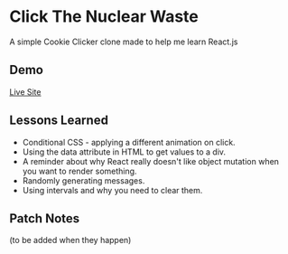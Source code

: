 # Click The Nuclear Waste

A simple Cookie Clicker clone made to help me learn React.js

## Demo

[Live Site](https://cowtipping.co.uk/clickwaste/)

## Lessons Learned

- Conditional CSS - applying a different animation on click.
- Using the data attribute in HTML to get values to a div.
- A reminder about why React really doesn't like object mutation when you want to render something.
- Randomly generating messages.
- Using intervals and why you need to clear them.

## Patch Notes

(to be added when they happen)